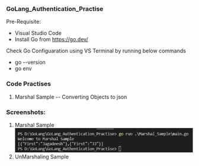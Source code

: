 ### GoLang_Authentication_Practise

Pre-Requisite: <br>
- Visual Studio Code  <br>
- Install Go from https://go.dev/<br>

Check Go Configuaration using VS Terminal by running below commands <br>
- go --version <br>
- go env <br>

### Code Practises <br>
1) Marshal Sample -- Converting Objects to json <br>



### Screenshots:
1) Marshal Sample <br>
<img src="Screenshots/Marshal_Sample.png" /><br>
2) UnMarshaling Sample <br>
